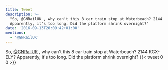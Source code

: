 ```yaml
---
title: Tweet
description: >-
  "So, @GNRailUK , why can't this 8 car train stop at Waterbeach? 2144 KGX-ELY?
  Apparently, it's too long. Did the platform shrink overnight?"
date: '2016-09-13T20:09:42+01:00'
mentions:
  - '@GNRailUK'
---
```

So, [@GNRailUK](https://twitter.com/@GNRailUK) , why can't this 8 car train stop at Waterbeach? 2144 KGX-ELY? Apparently, it's too long. Did the platform shrink overnight?
      {{< tweet 0 0 >}}
    
